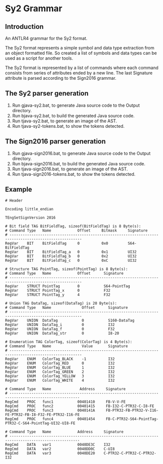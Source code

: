 # Sy2 Grammar
## Introduction

An ANTLR4 grammar for the Sy2 format. 

The Sy2 format represents a simple symbol and data type extraction from an object formatted file. So created a list of symbols and data types can be used as a script for another tools.

The Sy2 format is represented by a list of commands where each command consists from series of attributes ended by a new line. 
The last Signature attribute is parsed according to the Sign2016 grammar.

## The Sy2 parser generation
1. Run gjava-sy2.bat, to generate Java source code to the Output directory.
2. Run bjava-sy2.bat, to build the generated Java source code.
3. Run tjava-sy2.bat, to generate an image of the AST.
4. Run tjava-sy2-tokens.bat, to show the tokens detected.

## The Sign2016 parser generation
1. Run gjava-sign2016.bat, to generate Java source code to the Output directory.
2. Run bjava-sign2016.bat, to build the generated Java source code.
3. Run tjava-sign2016.bat, to generate an image of the AST.
4. Run tjava-sign2016-tokens.bat, to show the tokens detected.

## Example
```
# Header

Encoding little_endian

TEngSetSignVersion 2016

# Bit field TAG BitFieldTag, sizeof(BitFieldTag) is 8 Byte(s):
# Command Type   Name            Offset     Bitmask     Signature
# -------------------------------------------------------------------------------------------------------
RegVar    BIT    BitFieldTag     0          0x0         S64-BitFieldTag
RegVar    BIT    BitFieldTag_a   0          0x1         UI32
RegVar    BIT    BitFieldTag_b   0          0x2         UI32
RegVar    BIT    BitFieldTag_c   0          0xC         UI32

# Structure TAG PointTag, sizeof(PointTag) is 8 Byte(s):
# Command Type   Name            Offset      Signature
# -------------------------------------------------------------------------------------------------------
RegVar    STRUCT PointTag        0           S64-PointTag
RegVar    STRUCT PointTag_x      0           F32
RegVar    STRUCT PointTag_y      4           F32

# Union TAG DataTag, sizeof(DataTag) is 20 Byte(s):
# Command Type   Name              Offset      Signature
# -------------------------------------------------------------------------------------------------------
RegVar    UNION  DataTag           0           S160-DataTag                                              
RegVar    UNION  DataTag_i         0           I32                                                       
RegVar    UNION  DataTag_f         0           F32                                                       
RegVar    UNION  DataTag_str       0           I8-20                                                     

# Enumeration TAG ColorTag, sizeof(ColorTag) is 4 Byte(s):
# Command Type   Name              Value       Signature
# -------------------------------------------------------------------------------------------------------
RegVar    ENUM   ColorTag_BLACK    -1          I32                                                      
RegVar    ENUM   ColorTag_RED      0           I32                                                      
RegVar    ENUM   ColorTag_BLUE     1           I32                                                      
RegVar    ENUM   ColorTag_GREEN    2           I32                                                      
RegVar    ENUM   ColorTag_YELLOW   3           I32                                                      
RegVar    ENUM   ColorTag_WHITE    4           I32  

# Command Type   Name             Address     Signature
# ------------------------------------------------------------------------------------------------------
RegCmd    PROC   func1           00401410     FB-V-V-FE                                                 
RegCmd    PROC   func2           00401415     FB-I32-C-PTR32-C-I8-FE                                    
RegCmd    PROC   func3           0040141A     FB-PTR32-FB-PTR32-V-I16-FE-PTR32-FB-I8-F32-FE-PTR32-I16-FE
RegCmd    PROC   func4           00401454     FB-C-PTR32-S64-PointTag-PTR32-C-S64-PointTag-UI32-UI8-FE

# Command Type   Name            Address     Signature
# ------------------------------------------------------------------------------------------------------
RegCmd    DATA   var1            0040DE3C    I32
RegCmd    DATA   var2            0040DD0C    C-UI8
RegCmd    DATA   var3            0040DE20    C-PTR32-C-PTR32-C-PTR32-I32
```

